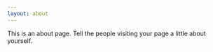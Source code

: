```yaml
---
layout: about
---
```


This is an about page. Tell the people visiting your page a little about yourself.
